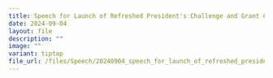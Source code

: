 ```yaml
---
title: Speech for Launch of Refreshed President's Challenge and Grant Call for 2025
date: 2024-09-04
layout: file
description: ""
image: ""
variant: tiptap
file_url: /files/Speech/20240904_speech_for_launch_of_refreshed_president_s_challenge_and_grant_call_for_2025.pdf
---
```

